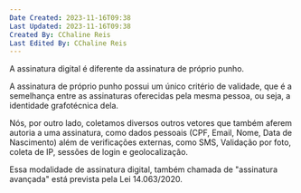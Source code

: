 ```yaml
---
Date Created: 2023-11-16T09:38
Last Updated: 2023-11-16T09:38
Created By: CChaline Reis
Last Edited By: CChaline Reis
---
```

A assinatura digital é diferente da assinatura de próprio punho.

  

A assinatura de próprio punho possui um único critério de validade, que é a semelhança entre as assinaturas oferecidas pela mesma pessoa, ou seja, a identidade grafotécnica dela.

  

Nós, por outro lado, coletamos diversos outros vetores que também aferem autoria a uma assinatura, como dados pessoais (CPF, Email, Nome, Data de Nascimento) além de verificações externas, como SMS, Validação por foto, coleta de IP, sessões de login e geolocalização.

  

Essa modalidade de assinatura digital, também chamada de "assinatura avançada" está prevista pela Lei 14.063/2020.